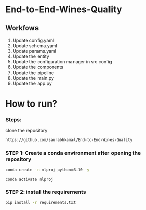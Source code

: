 # End-to-End-Wines-Quality

## Workfows

1. Update config.yaml
2. Update schema.yaml
3. Update params.yaml
4. Update the entity
5. Update the configuration manager in src config
6. Update the components
7. Update the pipeline
8. Update the main.py
9. Update the app.py


# How to run?
### Steps:

clone the repository

```bash
https://github.com/saurabhkamal/End-to-End-Wines-Quality
```

### STEP 1: Create a conda environment after opening the repository

```bash
conda create -n mlproj python=3.10 -y
```

```bash
conda activate mlproj
```

### STEP 2: install the requirements
```bash
pip install -r requirements.txt
```